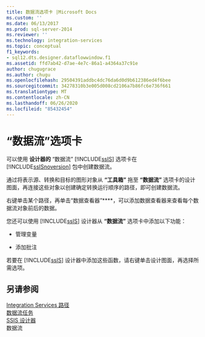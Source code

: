 ```yaml
---
title: 数据流选项卡 |Microsoft Docs
ms.custom: ''
ms.date: 06/13/2017
ms.prod: sql-server-2014
ms.reviewer: ''
ms.technology: integration-services
ms.topic: conceptual
f1_keywords:
- sql12.dts.designer.dataflowwindow.f1
ms.assetid: ffd7ab42-d7ae-4e7c-86a1-a4364a37c91e
author: chugugrace
ms.author: chugu
ms.openlocfilehash: 29504391addbc4dc76da6d0d9b612386ed4f6bee
ms.sourcegitcommit: 34278310b3e005d008cd2106a7b86fc6e736f661
ms.translationtype: MT
ms.contentlocale: zh-CN
ms.lasthandoff: 06/26/2020
ms.locfileid: "85432454"
---
```

# <a name="data-flow-tab"></a>“数据流”选项卡
  可以使用 **设计器的** “数据流” [!INCLUDE[ssIS](../includes/ssis-md.md)] 选项卡在 [!INCLUDE[ssISnoversion](../includes/ssisnoversion-md.md)] 包中创建数据流。  
  
 通过将表示源、转换和目标的图形对象从 **“工具箱”** 拖至 **“数据流”** 选项卡的设计图面，再连接这些对象以创建确定转换运行顺序的路径，即可创建数据流。  
  
 右键单击某个路径，再单击“数据查看器”****，可以添加数据查看器来查看每个数据流对象前后的数据。  
  
 您还可以使用 [!INCLUDE[ssIS](../includes/ssis-md.md)] 设计器从 **“数据流”** 选项卡中添加以下功能：  
  
-   管理变量  
  
-   添加批注  
  
 若要在 [!INCLUDE[ssIS](../includes/ssis-md.md)] 设计器中添加这些函数，请右键单击设计图面，再选择所需选项。  
  
## <a name="see-also"></a>另请参阅  
 [Integration Services 路径](data-flow/integration-services-paths.md)   
 [数据流任务](control-flow/data-flow-task.md)   
 [SSIS 设计器](ssis-designer.md)   
 数据流  
  
  
